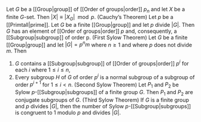 Let $G$ be a [[Group|group]] of [[Order of groups|order]] $p_{n}$ and let $X$ be a finite $G$-set. Then $|X|\equiv |X_{G}|\mod p$.
(Cauchy’s Theorem) Let $p$ be a [[Primtall|prime]]. Let $G$ be a finite [[Group|group]] and let $p$ divide $|G|$. Then $G$ has an element of [[Order of groups|order]] $p$ and, consequently, a [[Subgroup|subgroup]] of order p. 
(First Sylow Theorem) Let $G$ be a finite [[Group|group]] and let $|G|=p^{n}m$ where $n \geq 1$ and where $p$ does not divide $m$. Then 
1. $G$ contains a [[Subgroup|subgroup]] of [[Order of groups|order]] $p^{i}$ for each $i$ where $1 \leq i \leq n$,
2. Every subgroup $H$ of $G$ of order $p^{i}$ is a normal subgroup of a subgroup of order $p^{i+1}$ for $1 \leq i < n$.
(Second Sylow Theorem) Let $P_{1}$ and $P_{2}$ be Sylow $p$-[[Subgroup|subgroups]] of a finite group $G$. Then $P_{1}$ and $P_{2}$ are conjugate subgroups of $G$.
(Third Sylow Theorem) If $G$ is a finite group and $p$ divides $|G|$, then the number of Sylow $p$-[[Subgroup|subgroups]] is congruent to $1$ modulo $p$ and divides $|G|$.